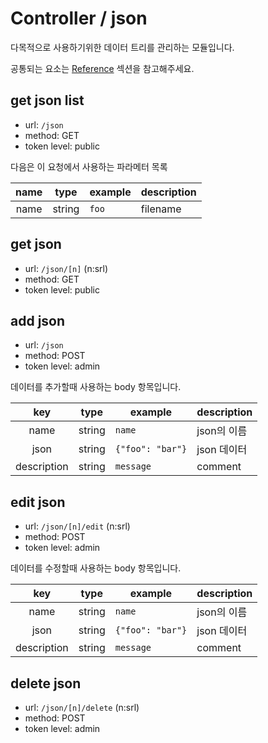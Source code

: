 # Controller / json

다목적으로 사용하기위한 데이터 트리를 관리하는 모듈입니다.

공통되는 요소는 [Reference](https://github.com/redgoose-dev/goose-api/tree/master/controller#reference) 섹션을 참고해주세요.

## get json list
- url: `/json`
- method: GET
- token level: public

다음은 이 요청에서 사용하는 파라메터 목록

| name | type | example | description |
|:---:|:---:|---|---|
| name | string | `foo` | filename |

## get json
- url: `/json/[n]` (n:srl)
- method: GET
- token level: public

## add json
- url: `/json`
- method: POST
- token level: admin

데이터를 추가할때 사용하는 body 항목입니다.

| key | type | example | description |
|:---:|:---:|---|---|
| name | string | `name` | json의 이름 |
| json | string | `{"foo": "bar"}` | json 데이터 |
| description | string | `message` | comment |

## edit json
- url: `/json/[n]/edit` (n:srl)
- method: POST
- token level: admin

데이터를 수정할때 사용하는 body 항목입니다.

| key | type | example | description |
|:---:|:---:|---|---|
| name | string | `name` | json의 이름 |
| json | string | `{"foo": "bar"}` | json 데이터 |
| description | string | `message` | comment |

## delete json
- url: `/json/[n]/delete` (n:srl)
- method: POST
- token level: admin